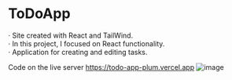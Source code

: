 # ToDoApp

· Site created with React and TailWind.</br>
· In this project, I focused on React functionality.</br>
· Application for creating and editing tasks.</br>

Code on the live server
https://todo-app-plum.vercel.app
![image](https://user-images.githubusercontent.com/77296221/163824127-1f9e7779-3b9e-4b98-b572-1926468765dd.png)
